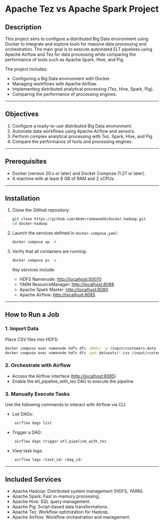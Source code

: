 # Apache Tez vs Apache Spark Project  

## Description  

This project aims to configure a distributed Big Data environment using Docker to integrate and explore tools for massive data processing and orchestration. The main goal is to execute automated ELT pipelines using Apache Airflow and Tez for data processing while comparing the performance of tools such as Apache Spark, Hive, and Pig.  

The project includes:  
- Configuring a Big Data environment with Docker.  
- Managing workflows with Apache Airflow.  
- Implementing distributed analytical processing (Tez, Hive, Spark, Pig).  
- Comparing the performance of processing engines.  

---

## Objectives  

1. Configure a ready-to-use distributed Big Data environment.  
2. Automate data workflows using Apache Airflow and sensors.  
3. Perform complex analytical processing with Tez, Spark, Hive, and Pig.  
4. Compare the performance of tools and processing engines.  

---

## Prerequisites  

- Docker (version 20.x or later) and Docker Compose (1.27 or later).  
- A machine with at least 8 GB of RAM and 2 vCPUs.  

---

## Installation  

1. Clone the GitHub repository:  

    ```bash
    git clone https://github.com/AbderrahmaneOd/docker-hadoop.git
    cd docker-hadoop
    ```

2. Launch the services defined in `docker-compose.yaml`:  

    ```bash
    docker compose up -d
    ```

3. Verify that all containers are running:  

    ```bash
    docker compose ps -a
    ```

    Key services include:  
    - HDFS Namenode: [http://localhost:50070](http://localhost:50070)  
    - YARN ResourceManager: [http://localhost:8088](http://localhost:8088)  
    - Apache Spark Master: [http://localhost:8080](http://localhost:8080)  
    - Apache Airflow: [http://localhost:8085](http://localhost:8085)  

---

## How to Run a Job  

### 1. Import Data  

Place CSV files into HDFS:  

```bash
docker compose exec namenode hdfs dfs -mkdir -p /input/customers-data
docker compose exec namenode hdfs dfs -put datasets/*.csv /input/customers-data
```
### 2. Orchestrate with Airflow  
- Access the Airflow interface ([http://localhost:8085](http://localhost:8085)).  
- Enable the etl_pipeline_with_tez DAG to execute the pipeline.

### 3. Manually Execute Tasks  
Use the following commands to interact with Airflow via CLI:  
- List DAGs:  
  ``` bash
   airflow dags list
  ```   
- Trigger a DAG:  
  ``` bash
   airflow dags trigger etl_pipeline_with_tez
   ```  
- View task logs:  
  ``` bash
   airflow logs <task_id> <dag_id>
  ``` 

---

## Included Services  
- Apache Hadoop: Distributed system management (HDFS, YARN).  
- Apache Spark: Fast in-memory processing.  
- Apache Hive: SQL query management.  
- Apache Pig: Script-based data transformations.  
- Apache Tez: Workflow optimization for Hadoop.  
- Apache Airflow: Workflow orchestration and management.

